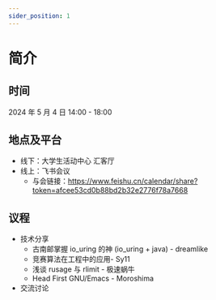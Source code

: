 ```yaml
---
sider_position: 1
---
```


# 简介

## 时间

2024 年 5 月 4 日 14:00 - 18:00

## 地点及平台

- 线下：大学生活动中心 汇客厅
- 线上：飞书会议
  - 与会链接：https://www.feishu.cn/calendar/share?token=afcee53cd0b88bd2b32e2776f78a7668

## 议程

- 技术分享
  - 古南邮掌握 io_uring 的神 (io_uring + java) - dreamlike
  - 竞赛算法在工程中的应用- Sy11
  - 浅谈 rusage 与 rlimit - 极速蜗牛
  - Head First GNU/Emacs - Moroshima
- 交流讨论